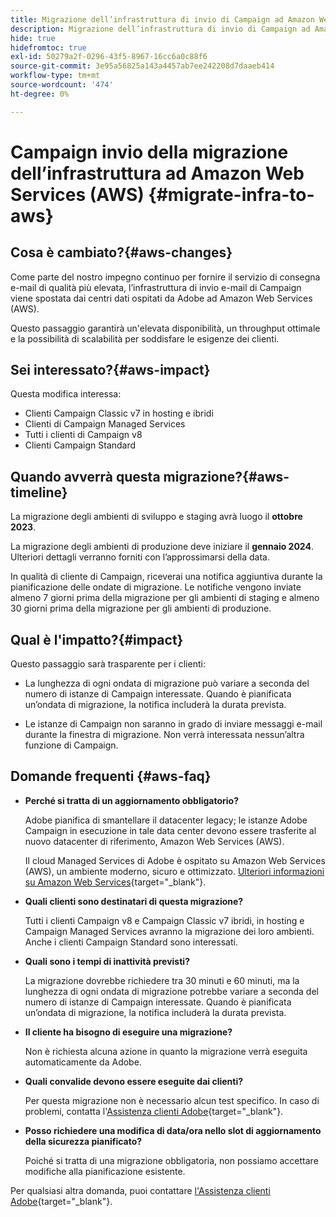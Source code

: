 ```yaml
---
title: Migrazione dell’infrastruttura di invio di Campaign ad Amazon Web Services (AWS)
description: Migrazione dell’infrastruttura di invio di Campaign ad Amazon Web Services (AWS)
hide: true
hidefromtoc: true
exl-id: 50279a2f-0296-43f5-8967-16cc6a0c88f6
source-git-commit: 3e95a56825a143a4457ab7ee242208d7daaeb414
workflow-type: tm+mt
source-wordcount: '474'
ht-degree: 0%

---
```


# Campaign invio della migrazione dell’infrastruttura ad Amazon Web Services (AWS) {#migrate-infra-to-aws}

## Cosa è cambiato?{#aws-changes}

Come parte del nostro impegno continuo per fornire il servizio di consegna e-mail di qualità più elevata, l’infrastruttura di invio e-mail di Campaign viene spostata dai centri dati ospitati da Adobe ad Amazon Web Services (AWS).

Questo passaggio garantirà un&#39;elevata disponibilità, un throughput ottimale e la possibilità di scalabilità per soddisfare le esigenze dei clienti.

## Sei interessato?{#aws-impact}

Questa modifica interessa:

* Clienti Campaign Classic v7 in hosting e ibridi
* Clienti di Campaign Managed Services
* Tutti i clienti di Campaign v8
* Clienti Campaign Standard

## Quando avverrà questa migrazione?{#aws-timeline}

La migrazione degli ambienti di sviluppo e staging avrà luogo il **ottobre 2023**.

La migrazione degli ambienti di produzione deve iniziare il **gennaio 2024**. Ulteriori dettagli verranno forniti con l’approssimarsi della data.

In qualità di cliente di Campaign, riceverai una notifica aggiuntiva durante la pianificazione delle ondate di migrazione. Le notifiche vengono inviate almeno 7 giorni prima della migrazione per gli ambienti di staging e almeno 30 giorni prima della migrazione per gli ambienti di produzione.

## Qual è l&#39;impatto?{#impact}

Questo passaggio sarà trasparente per i clienti:

* La lunghezza di ogni ondata di migrazione può variare a seconda del numero di istanze di Campaign interessate. Quando è pianificata un’ondata di migrazione, la notifica includerà la durata prevista.

* Le istanze di Campaign non saranno in grado di inviare messaggi e-mail durante la finestra di migrazione. Non verrà interessata nessun’altra funzione di Campaign.


## Domande frequenti {#aws-faq}

* **Perché si tratta di un aggiornamento obbligatorio?**

  Adobe pianifica di smantellare il datacenter legacy; le istanze Adobe Campaign in esecuzione in tale data center devono essere trasferite al nuovo datacenter di riferimento, Amazon Web Services (AWS).

  Il cloud Managed Services di Adobe è ospitato su Amazon Web Services (AWS), un ambiente moderno, sicuro e ottimizzato. [Ulteriori informazioni su Amazon Web Services](https://aws.amazon.com/application-hosting/benefits/){target="_blank"}.

* **Quali clienti sono destinatari di questa migrazione?**

  Tutti i clienti Campaign v8 e Campaign Classic v7 ibridi, in hosting e Campaign Managed Services avranno la migrazione dei loro ambienti. Anche i clienti Campaign Standard sono interessati.

* **Quali sono i tempi di inattività previsti?**

  La migrazione dovrebbe richiedere tra 30 minuti e 60 minuti, ma la lunghezza di ogni ondata di migrazione potrebbe variare a seconda del numero di istanze di Campaign interessate. Quando è pianificata un’ondata di migrazione, la notifica includerà la durata prevista.

* **Il cliente ha bisogno di eseguire una migrazione?**

  Non è richiesta alcuna azione in quanto la migrazione verrà eseguita automaticamente da Adobe.

* **Quali convalide devono essere eseguite dai clienti?**

  Per questa migrazione non è necessario alcun test specifico. In caso di problemi, contatta l&#39;[Assistenza clienti Adobe](https://experienceleague.adobe.com/?support-solution=Campaign#support){target="_blank"}.


* **Posso richiedere una modifica di data/ora nello slot di aggiornamento della sicurezza pianificato?**

  Poiché si tratta di una migrazione obbligatoria, non possiamo accettare modifiche alla pianificazione esistente.

Per qualsiasi altra domanda, puoi contattare [l&#39;Assistenza clienti Adobe](https://experienceleague.adobe.com/?support-solution=Campaign#support){target="_blank"}.
